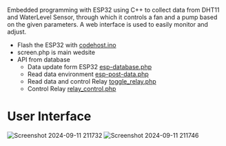 Embedded programming with ESP32 using C++ to collect data from DHT11 and WaterLevel Sensor, through which it controls a fan and a pump based on the given parameters. A web interface is used to easily monitor and adjust.
- Flash the ESP32 with [codehost.ino](https://github.com/ldi2310/ESP32-with-DHT11-WaterLevelSensor/blob/main/codehost.ino)
- screen.php is main wedsite
- API from database
  + Data update form ESP32 [esp-database.php](https://github.com/ldi2310/ESP32-with-DHT11-WaterLevelSensor/blob/main/WED/database/esp-database.php)
  + Read data environment [esp-post-data.php](https://github.com/ldi2310/ESP32-with-DHT11-WaterLevelSensor/blob/main/WED/database/esp-post-data.php)
  + Read data and control Relay [toggle_relay.php](https://github.com/ldi2310/ESP32-with-DHT11-WaterLevelSensor/blob/main/WED/database/toggle_relay.php)
  + Control Relay [relay_control.php](https://github.com/ldi2310/ESP32-with-DHT11-WaterLevelSensor/blob/main/WED/database/relay_control.php)
  
# User Interface
![Screenshot 2024-09-11 211732](https://github.com/user-attachments/assets/057439e0-8a70-4643-ac14-0e2c484c0dbd)
![Screenshot 2024-09-11 211746](https://github.com/user-attachments/assets/5ff56f26-3fa6-4df4-9c3f-aa03c1a857ae)
